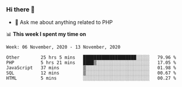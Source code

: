 ### Hi there 👋

<!--
**mustafaculban/mustafaculban** is a ✨ _special_ ✨ repository because its `README.md` (this file) appears on your GitHub profile.

Here are some ideas to get you started:

- 🌱 I’m currently learning ...
- 👯 I’m looking to collaborate on ...
- 🤔 I’m looking for help with ...
- 📫 How to reach me: ...
- 😄 Pronouns: ...
- ⚡ Fun fact: ...

-->
- 💬 Ask me about anything related to PHP


📊 **This week I spent my time on**
<!--START_SECTION:waka-->
```text
Week: 06 November, 2020 - 13 November, 2020

Other        25 hrs 5 mins   ████████████████████░░░░░   79.96 % 
PHP          5 hrs 21 mins   ████▒░░░░░░░░░░░░░░░░░░░░   17.05 % 
JavaScript   37 mins         ▒░░░░░░░░░░░░░░░░░░░░░░░░   01.98 % 
SQL          12 mins         ▒░░░░░░░░░░░░░░░░░░░░░░░░   00.67 % 
HTML         5 mins          ░░░░░░░░░░░░░░░░░░░░░░░░░   00.27 % 
```
<!--END_SECTION:waka-->

